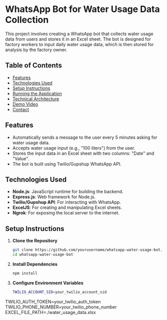 # WhatsApp Bot for Water Usage Data Collection

This project involves creating a WhatsApp bot that collects water usage data from users and stores it in an Excel sheet. The bot is designed for factory workers to input daily water usage data, which is then stored for analysis by the factory owner.

## Table of Contents
- [Features](#features)
- [Technologies Used](#technologies-used)
- [Setup Instructions](#setup-instructions)
- [Running the Application](#running-the-application)
- [Technical Architecture](#technical-architecture)
- [Demo Video](#demo-video)
- [Contact](#contact)

## Features
- Automatically sends a message to the user every 5 minutes asking for water usage data.
- Accepts water usage input (e.g., "100 liters") from the user.
- Stores the input data in an Excel sheet with two columns: "Date" and "Value".
- The bot is built using Twilio/Gupshup WhatsApp API.

## Technologies Used
- **Node.js**: JavaScript runtime for building the backend.
- **Express.js**: Web framework for Node.js.
- **Twilio/Gupshup API**: For interacting with WhatsApp.
- **ExcelJS**: For creating and manipulating Excel sheets.
- **Ngrok**: For exposing the local server to the internet.

## Setup Instructions

1. **Clone the Repository**
   ```bash
   git clone https://github.com/yourusername/whatsapp-water-usage-bot.git
   cd whatsapp-water-usage-bot
   ```



2. **Install Dependencies**
   ```bash
   npm install
   ```



3. **Configure Environment Variables**
   ```bash
   TWILIO_ACCOUNT_SID=your_twilio_account_sid
TWILIO_AUTH_TOKEN=your_twilio_auth_token
TWILIO_PHONE_NUMBER=your_twilio_phone_number
EXCEL_FILE_PATH=./water_usage_data.xlsx
   ```


